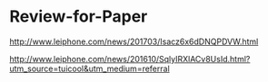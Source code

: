 # Review-for-Paper

http://www.leiphone.com/news/201703/Isacz6x6dDNQPDVW.html

http://www.leiphone.com/news/201610/SqlyIRXlACv8UsId.html?utm_source=tuicool&utm_medium=referral
